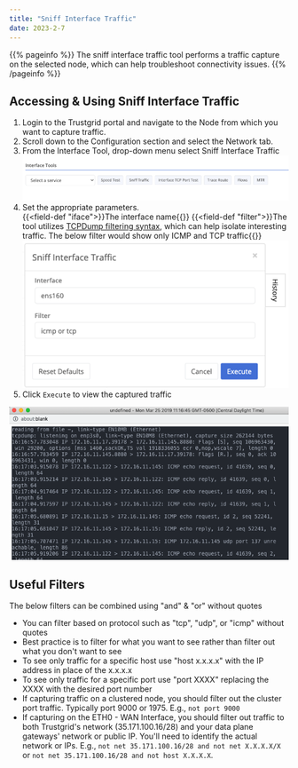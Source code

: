 ```yaml
---
title: "Sniff Interface Traffic"
date: 2023-2-7
---
```


{{% pageinfo %}}
The sniff interface traffic tool performs a traffic capture on the selected node, which can help troubleshoot connectivity issues.
{{% /pageinfo %}}

## Accessing & Using Sniff Interface Traffic

1. Login to the Trustgrid portal and navigate to the Node from which you want to capture traffic.
1. Scroll down to the Configuration section and select the Network tab.
1. From the Interface Tool, drop-down menu select Sniff Interface Traffic ![img](network-tools.png)
1. Set the appropriate parameters.  
   {{<field-def "iface">}}The interface name{{</field-def>}}
   {{<field-def "filter">}}The tool utilizes [TCPDump filtering syntax](https://www.tcpdump.org/manpages/pcap-filter.7.html), which can help isolate interesting traffic. The below filter would show only ICMP and TCP traffic{{</field-def>}}
   ![img](filters.png)
1. Click `Execute` to view the captured traffic

![img](sniff-output.png)

## Useful Filters

The below filters can be combined using "and" & "or" without quotes

- You can filter based on protocol such as "tcp", "udp", or "icmp" without quotes
- Best practice is to filter for what you want to see rather than filter out what you don't want to see
- To see only traffic for a specific host use "host x.x.x.x" with the IP address in place of the x.x.x.x
- To see only traffic for a specific port use "port XXXX" replacing the XXXX with the desired port number
- If capturing traffic on a clustered node, you should filter out the cluster port traffic. Typically port 9000 or 1975. E.g., `not port 9000`
- If capturing on the ETH0 - WAN Interface, you should filter out traffic to both Trustgrid's network (35.171.100.16/28) and your data plane gateways' network or public IP. You'll need to identify the actual network or IPs. E.g., `not net 35.171.100.16/28 and not net X.X.X.X/X` or `not net 35.171.100.16/28 and not host X.X.X.X`.
